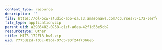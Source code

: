 ```yaml
---
content_type: resource
description: ''
file: https://ol-ocw-studio-app-qa.s3.amazonaws.com/courses/6-172-performance-engineering-of-software-systems-fall-2018/7775d22df8bc896b87c593f24f7366eb_MIT6_172F18_hw1.zip
file_type: application/zip
parent_uid: a2985482-0758-c1ef-a6ea-42f1d63e5cb7
resourcetype: Other
title: MIT6_172F18_hw1.zip
uid: 7775d22d-f8bc-896b-87c5-93f24f7366eb
---
```

